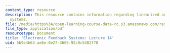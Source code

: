 ```yaml
---
content_type: resource
description: This resource contains information regarding linearized analysis of nonlinear
  systems.
file: /media/https%3A/open-learning-course-data-rc.s3.amazonaws.com/res-6-010-electronic-feedback-systems-spring-2013/5b9e4b63ae6e0e27360592c0c5482f78_MITRES_6-010S13_lec14.pdf
file_type: application/pdf
resourcetype: Document
title: 'Electronic Feedback Systems: Lecture 14'
uid: 5b9e4b63-ae6e-0e27-3605-92c0c5482f78
---
```

